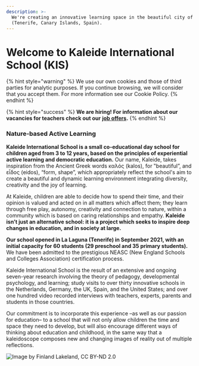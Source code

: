 ```yaml
---
description: >-
  We're creating an innovative learning space in the beautiful city of La Laguna
  (Tenerife, Canary Islands, Spain).
---
```


# Welcome to Kaleide International School (KIS)

{% hint style="warning" %}
We use our own cookies and those of third parties for analytic purposes. If you continue browsing, we will consider that you accept them. For more information see our Cookie Policy.
{% endhint %}

{% hint style="success" %}
&#x20;**We are hiring! For information about our vacancies for teachers check out our** [**job offers**](https://jobs.kaleide.org/work-with-us/jobs)**.**
{% endhint %}

### Nature-based Active Learning

**Kaleide International School is a small co-educational day school for children aged from 3 to 12 years, based on the principles of experiential active learning and democratic education.** Our name, Kaleide, takes inspiration from the Ancient Greek words καλός (kalos), for ‟beautiful”, and εἶδος (eidos), “form, shape”, which appropriately reflect the school's aim to create a beautiful and dynamic learning environment integrating diversity, creativity and the joy of learning.

At Kaleide, children are able to decide how to spend their time, and their opinion is valued and acted on in all matters which affect them; they learn through free play, autonomy, creativity and connection to nature, within a community which is based on caring relationships and empathy. **Kaleide isn’t just an alternative school: it is a project which seeks to inspire deep changes in education, and in society at large.**

**Our school opened in La Laguna (Tenerife) in September 2021, with an initial capacity for 60 students (29 preschool and 35 primary students).** We have been admitted to the prestigious NEASC (New England Schools and Colleges Association) certification process.

Kaleide International School is the result of an extensive and ongoing seven-year research involving the theory of pedagogy, developmental psychology, and learning; study visits to over thirty innovative schools in the Netherlands, Germany, the UK, Spain, and the United States; and over one hundred video recorded interviews with teachers, experts, parents and students in those countries.

Our commitment is to incorporate this experience –as well as our passion for education– to a school that will not only allow children the time and space they need to develop, but will also encourage different ways of thinking about education and childhood, in the same way that a kaleidoscope composes new and changing images of reality out of multiple reflections.

![Image by Finland Lakeland, CC BY-ND 2.0](.gitbook/assets/26993066616\_102c35655d\_k.jpg)
